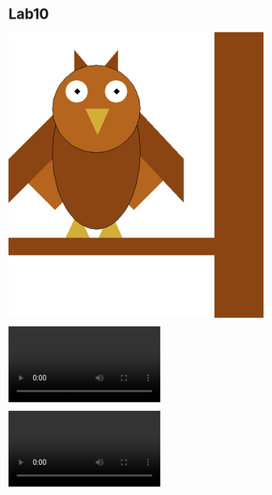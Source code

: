 # Lab10

![myimage](Lab10JavaPicture)

![gifvideo](MVI_2739.mp4)

![video](F1280F74-9DC9-4850-8A0A-13BF64470AF7.mov)
